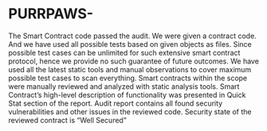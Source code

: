 # PURRPAWS-
The Smart Contract code passed the audit. We were given a contract code. And we have used all 
possible tests based on given objects as files. Since possible test cases can be unlimited for such 
extensive smart contract protocol, hence we provide no such guarantee of future outcomes. We 
have used all the latest static tools and manual observations to cover maximum possible test cases 
to scan everything. Smart contracts within the scope were manually reviewed and analyzed with 
static analysis tools. Smart Contract’s high-level description of functionality was presented in 
Quick Stat section of the report. Audit report contains all found security vulnerabilities and other 
issues in the reviewed code. 
Security state of the reviewed contract is “Well Secured”